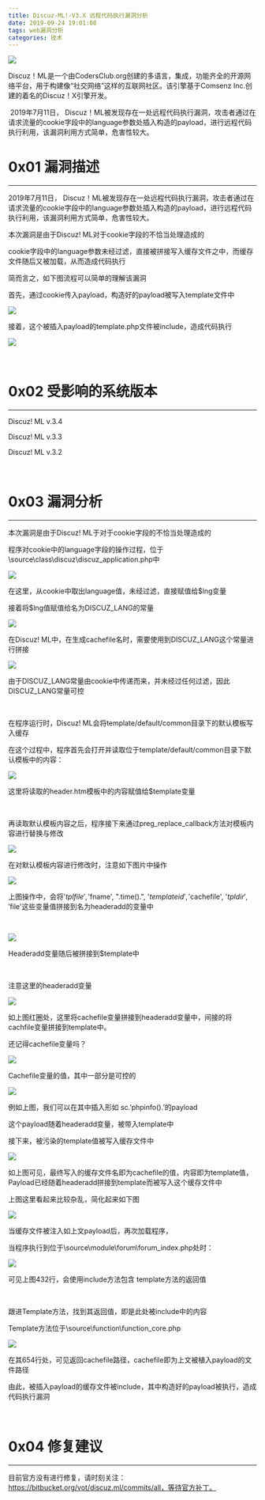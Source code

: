 ```yaml
---
title: Discuz-ML!-V3.X 远程代码执行漏洞分析
date: 2019-09-24 19:01:08
tags: web漏洞分析
categories: 技术
---
```




![](http://alphalab1-wordpress.stor.sinaapp.com/uploads/2019/07/6a11aaf8e72231dbfe893194de0c45a0.png)

Discuz！ML是一个由CodersClub.org创建的多语言，集成，功能齐全的开源网络平台，用于构建像“社交网络”这样的互联网社区。该引擎基于Comsenz Inc.创建的着名的Discuz！X引擎开发。

&nbsp;2019年7月11日， Discuz！ML被发现存在一处远程代码执行漏洞，攻击者通过在请求流量的cookie字段中的language参数处插入构造的payload，进行远程代码执行利用，该漏洞利用方式简单，危害性较大。

<!--more-->

# **0x01 漏洞描述**

* * *

2019年7月11日， Discuz！ML被发现存在一处远程代码执行漏洞，攻击者通过在请求流量的cookie字段中的language参数处插入构造的payload，进行远程代码执行利用，该漏洞利用方式简单，危害性较大。

本次漏洞是由于Discuz! ML对于cookie字段的不恰当处理造成的

cookie字段中的language参数未经过滤，直接被拼接写入缓存文件之中，而缓存文件随后又被加载，从而造成代码执行

简而言之，如下图流程可以简单的理解该漏洞

首先，通过cookie传入payload，构造好的payload被写入template文件中

![](http://alphalab1-wordpress.stor.sinaapp.com/uploads/2019/07/7995123cf0180b71dfc3d5a14f812f0d.png)

接着，这个被插入payload的template.php文件被include，造成代码执行

![](http://alphalab1-wordpress.stor.sinaapp.com/uploads/2019/07/560fe841e93e9950aa9d23d2293d09c8.png)

&nbsp;

# **0x02 受影响的系统版本**

* * *

Discuz! ML v.3.4

Discuz! ML v.3.3

Discuz! ML v.3.2

&nbsp;

# **0x03 漏洞分析**

* * *

本次漏洞是由于Discuz! ML于对于cookie字段的不恰当处理造成的

程序对cookie中的language字段的操作过程，位于\source\class\discuz\discuz_application.php中

![](http://alphalab1-wordpress.stor.sinaapp.com/uploads/2019/07/5a301814f5679822fd941f96e3aff9bb.png)

在这里，从cookie中取出language值，未经过滤，直接赋值给$lng变量

接着将$lng值赋值给名为DISCUZ_LANG的常量

![](http://alphalab1-wordpress.stor.sinaapp.com/uploads/2019/07/9cd8f9c903e9c0898cfaa4970d014328.png)

在Discuz! ML中，在生成cachefile名时，需要使用到DISCUZ_LANG这个常量进行拼接

![](http://alphalab1-wordpress.stor.sinaapp.com/uploads/2019/07/200495f42362d36df811a8aae17e54e5.png)

由于DISCUZ_LANG常量由cookie中传递而来，并未经过任何过滤，因此DISCUZ_LANG常量可控

&nbsp;

在程序运行时，Discuz! ML会将template/default/common目录下的默认模板写入缓存

在这个过程中，程序首先会打开并读取位于template/default/common目录下默认模板中的内容：

![](http://alphalab1-wordpress.stor.sinaapp.com/uploads/2019/07/4728787a3cba82433fc3d3fd9b3ab124.png)

这里将读取的header.htm模板中的内容赋值给$template变量

&nbsp;

再读取默认模板内容之后，程序接下来通过preg_replace_callback方法对模板内容进行替换与修改

![](http://alphalab1-wordpress.stor.sinaapp.com/uploads/2019/07/8cc38ce61df32dc7b7d51c6e856e1372.png)

在对默认模板内容进行修改时，注意如下图片中操作

![](http://alphalab1-wordpress.stor.sinaapp.com/uploads/2019/07/423679b9a066fecd6550006cf68a4217.png)

上图操作中，会将'$tplfile', '$fname', ".time().", '$templateid', '$cachefile', '$tpldir', '$file'这些变量值拼接到名为headeradd的变量中

&nbsp;

![](http://alphalab1-wordpress.stor.sinaapp.com/uploads/2019/07/e3ddd6682f0ece27b9424bdc9434fb96.png)

Headeradd变量随后被拼接到$template中

&nbsp;

注意这里的headeradd变量

![](http://alphalab1-wordpress.stor.sinaapp.com/uploads/2019/07/27c609d1f8e1849863fba2ee289f7835.png)

如上图红圈处，这里将cachefile变量拼接到headeradd变量中，间接的将cachfile变量拼接到template中。

还记得cachefile变量吗？

![](http://alphalab1-wordpress.stor.sinaapp.com/uploads/2019/07/200495f42362d36df811a8aae17e54e5.png)

Cachefile变量的值，其中一部分是可控的

![](http://alphalab1-wordpress.stor.sinaapp.com/uploads/2019/07/39c1861505bb7b2cc9d80cfb98dde40e.png)

例如上图，我们可以在其中插入形如 sc.’phpinfo().’的payload

这个payload随着headeradd变量，被带入template中

接下来，被污染的template值被写入缓存文件中

![](http://alphalab1-wordpress.stor.sinaapp.com/uploads/2019/07/fc5d5be10b4c6577c6f7c3caee88f0f9.png)

如上图可见，最终写入的缓存文件名即为cachefile的值，内容即为template值，Payload已经随着headeradd拼接到template而被写入这个缓存文件中

上图这里看起来比较杂乱，简化起来如下图

![](http://alphalab1-wordpress.stor.sinaapp.com/uploads/2019/07/5f872ac8ce662e4f8fe7141128f4f97f.png)

当缓存文件被注入如上文payload后，再次加载程序，

当程序执行到位于\source\module\forum\forum_index.php处时：

![](http://alphalab1-wordpress.stor.sinaapp.com/uploads/2019/07/8d202ec852784f1506f1f667d23c5acb.png)

可见上图432行，会使用include方法包含 template方法的返回值

&nbsp;

跟进Template方法，找到其返回值，即是此处被include中的内容

Template方法位于\source\function\function_core.php

![](http://alphalab1-wordpress.stor.sinaapp.com/uploads/2019/07/f6901cb506f6d06be066992005264466.png)

在其654行处，可见返回cachefile路径，cachefile即为上文被植入payload的文件路径

由此，被插入payload的缓存文件被include，其中构造好的payload被执行，造成代码执行漏洞

&nbsp;

# **0x04**  **修复建议**

* * *

目前官方没有进行修复，请时刻关注：https://bitbucket.org/vot/discuz.ml/commits/all，等待官方补丁。